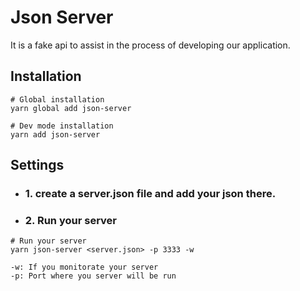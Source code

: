 # Json Server 
It is a fake api to assist in the process of developing our application.

## Installation 
```
# Global installation
yarn global add json-server

# Dev mode installation
yarn add json-server
```

## Settings
* ### 1. create a server.json file and add your json there.

* ### 2. Run your server
```
# Run your server
yarn json-server <server.json> -p 3333 -w

-w: If you monitorate your server
-p: Port where you server will be run
```


